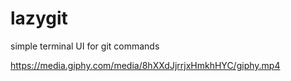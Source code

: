 # lazygit
simple terminal UI for git commands

https://media.giphy.com/media/8hXXdJjrrjxHmkhHYC/giphy.mp4
